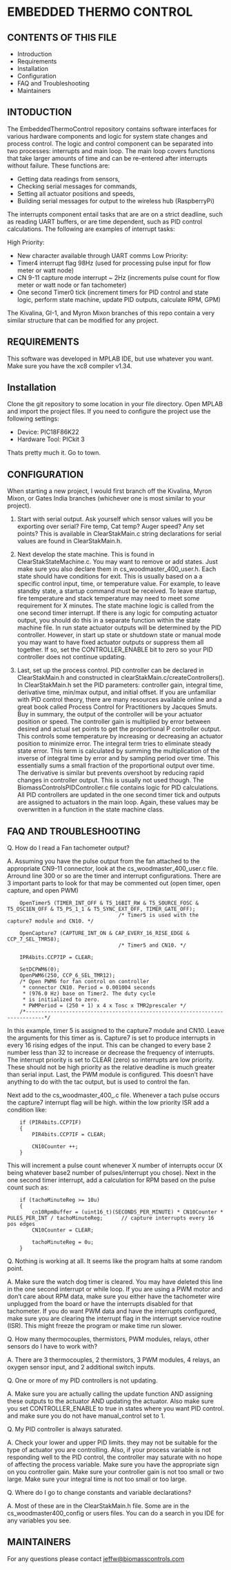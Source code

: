 
# EMBEDDED THERMO CONTROL

## CONTENTS OF THIS FILE
   
 * Introduction
 * Requirements
 * Installation
 * Configuration
 * FAQ and Troubleshooting
 * Maintainers

## INTODUCTION

The EmbeddedThermoControl repository contains software interfaces for various hardware components and logic for system state changes and process control. The logic and control component can be separated into two processes: interrupts and main loop. The main loop covers functions that take larger amounts of time and can be re-entered after interrupts without failure. These functions are:

* Getting data readings from sensors, 
* Checking serial messages for commands,
* Setting all actuator positions and speeds,
* Building serial messages for output to the wireless hub (RaspberryPi)

The interrupts component entail tasks that are are on a strict deadline, such as reading UART buffers, or are time dependent, such as PID control calculations. The following are examples of interrupt tasks:

High Priority:
* New character available through UART comms
Low Priority:
* Timer4 interrupt flag 98Hz (used for processing pulse input for flow meter or watt node)
* CN 9-11 capture mode interrupt ~ 2Hz (increments pulse count for flow meter or watt node or fan tachometer)
* One second Timer0 tick (increment timers for PID control and state logic, perform state machine, update PID outputs, calculate RPM, GPM)

The Kivalina, GI-1, and Myron Mixon branches of this repo contain a very similar structure that can be modified for any project. 


## REQUIREMENTS

This software was developed in MPLAB IDE, but use whatever you want. Make sure you have the xc8 compiler v1.34.


## Installation

Clone the git repository to some location in your file directory. Open MPLAB and import the project files. If you need to configure the project use the following settings:

* Device: PIC18F86K22
* Hardware Tool: PICkit 3

Thats pretty much it. Go to town.


## CONFIGURATION

When starting a new project, I would first branch off the Kivalina, Myron Mixon, or Gates India branches (whichever one is most similar to your project). 

1. Start with serial output. Ask yourself which sensor values will you be exporting over serial? Fire temp, Cat temp? Auger speed? Any set points? This is available in ClearStakMain.c string declarations for serial values are found in ClearStakMain.h.

2. Next develop the state machine. This is found in ClearStakStateMachine.c. You may want to remove or add states. Just make sure you also declare them in cs_woodmaster_400_user.h. Each state should have conditions for exit. This is usually based on a a specific control input, time, or temperature value. For example, to leave standby state, a startup command must be received. To leave startup, fire temperature and stack temperature may need to meet some requirement for X minutes. The state machine logic is called from the one second timer interrupt. If there is any logic for computing actuator output, you should do this in a separate function within the state machine file. In run state actuator outputs will be determined by the PID controller. However, in start up state or shutdown state or manual mode you may want to have fixed actuator outputs or suppress them all together. If so, set the CONTROLLER_ENABLE bit to zero so your PID controller does not continue updating.

3. Last, set up the process control. PID controller can be declared in ClearStakMain.h and constructed in clearStakMain.c/createControllers(). In ClearStakMain.h set the PID parameters: controller gain, integral time, derivative time, min/max output, and initial offset. If you are unfamiliar with PID control theory, there are many resources available online and a great book called Process Control for Practitioners by Jacques Smuts. Buy in summary, the output of the controller will be your actuator position or speed. The controller gain is multiplied by error between desired and actual set points to get the proportional P controller output. This controls some temperature by increasing or decreasing an actuator position to minimize error. The integral term tries to eliminate steady state error. This term is calculated by summing the multiplication of the inverse of integral time by error and by sampling period over time. This essentially sums a small fraction of the proportional output over time. The derivative is similar but prevents overshoot by reducing rapid changes in controller output. This is usually not used though. The BiomassControlsPIDController.c file contains logic for PID calculations. All PID controllers are updated in the one second timer tick and outputs are assigned to actuators in the main loop. Again, these values may be overwritten in a function in the state machine class.

## FAQ AND TROUBLESHOOTING

Q. How do I read a Fan tachometer output?

A. Assuming you have the pulse output from the fan attached to the appropriate CN9-11 connector, look at the cs_woodmaster_400_user.c file. Arround line 300 or so are the timer and interrupt configurations. There are 3 important parts to look for that may be commented out (open timer, open capture, and open PWM)
```
    OpenTimer5 (TIMER_INT_OFF & T5_16BIT_RW & T5_SOURCE_FOSC & T5_OSC1EN_OFF & T5_PS_1_1 & T5_SYNC_EXT_OFF, TIMER_GATE_OFF);
                                    /* Timer5 is used with the capture7 module and CN10. */
```
```
    OpenCapture7 (CAPTURE_INT_ON & CAP_EVERY_16_RISE_EDGE & CCP_7_SEL_TMR58);
                                    /* Timer5 and CN10. */
```
```
    IPR4bits.CCP7IP = CLEAR;
```
```
    SetDCPWM6(0);
    OpenPWM6(250, CCP_6_SEL_TMR12);
    /* Open PWM6 for fan control on controller
     * connector CN10. Period = 0.001004 seconds
     * (976.0 Hz) base on Timer2. The duty cycle
     * is initialized to zero.
     * PWMPeriod = (250 + 1) x 4 x Tosc x TMR2prescaler */
    /*----------------------------------------------------------------------------*/
```
In this example, timer 5 is assigned to the capture7 module and CN10. Leave the arguments for this timer as is.
Capture7 is set to produce interrupts in every 16 rising edges of the input. This can be changed to every base 2 number less than 32 to increase or decrease the frequency of interrupts.
The interrupt priority is set to CLEAR (zero) so interrupts are low priority. These should not be high priority as the relative deadline is much greater than serial input.
Last, the PWM module is configured. This doesn’t have anything to do with the tac output, but is used to control the fan.

Next add to the cs_woodmaster_400_.c file. Whenever a tach pulse occurs the capture7 interrupt flag will be high. within the low priority ISR add a condition like:

```
    if (PIR4bits.CCP7IF)
    {
        PIR4bits.CCP7IF = CLEAR;

        CN10Counter ++;
    } 
```

This will increment a pulse count whenever X number of interrupts occur (X being whatever base2 number of pulses/interrupt you chose). Next in the one second timer interrupt, add a calculation for RPM based on the pulse count such as:

```
    if (tachoMinuteReg >= 10u)
    {
        cn10RpmBuffer = (uint16_t)(SECONDS_PER_MINUTE) * CN10Counter * PULES_PER_INT / tachoMinuteReg;      // capture interrupts every 16 pos edges
        CN10Counter = CLEAR;

        tachoMinuteReg = 0u;
    }
```



Q. Nothing is working at all. It seems like the program halts at some random point.

A. Make sure the watch dog timer is cleared. You may have deleted this line in the one second interrupt or while loop. 
   If you are using a PWM motor and don’t care about RPM data, make sure you either have the tachometer wire unplugged from the board or have the interrupts disabled for that tachometer. If you do want PWM data and have the interrupts configured, make sure you are clearing the interrupt flag in the interrupt service routine (ISR). This might freeze the program or make time run slower.



Q. How many thermocouples, thermistors, PWM modules, relays, other sensors do I have to work with?

A. There are 3 thermocouples, 2 thermistors, 3 PWM modules, 4 relays, an oxygen sensor input, and 2 additional switch inputs.


Q. One or more of my PID controllers is not updating.

A. Make sure you are actually calling the update function AND assigning these outputs to the actuator AND updating the actuator. Also make sure you set CONTROLLER_ENABLE to true in states where you want PID control. and make sure you do not have manual_control set to 1.

Q. My PID controller is always saturated.

A. Check your lower and upper PID limits. they may not be suitable for the type of actuator you are controlling. Also, if your process variable is not responding well to the PID control, the controller may saturate with no hope of affecting the process variable. Make sure you have the appropriate sign on you controller gain. Make sure your controller gain is not too small or two large. Make sure your integral time is not too small or too large.

Q. Where do I go to change constants and variable declarations?

A. Most of these are in the ClearStakMain.h file. Some are in the cs_woodmaster400_config or users files. You can do a search in you IDE for any variables you see.


## MAINTAINERS

For any questions please contact jeffw@biomasscontrols.com





